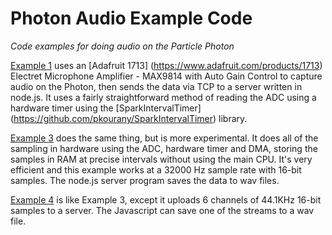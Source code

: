 # Photon Audio Example Code

*Code examples for doing audio on the Particle Photon*

[Example 1](https://github.com/rickkas7/photonAudio/tree/master/audio1/) uses an [Adafruit 1713] (https://www.adafruit.com/products/1713) Electret Microphone Amplifier - MAX9814 with Auto Gain Control to capture audio on the Photon, then sends the data via TCP to a server written in node.js. It uses a fairly straightforward method of reading the ADC using a hardware timer using the [SparkIntervalTimer] (https://github.com/pkourany/SparkIntervalTimer) library.

[Example 3](https://github.com/rickkas7/photonAudio/tree/master/audio3/) does the same thing, but is more experimental. It does all of the sampling in hardware using the ADC, hardware timer and DMA, storing the samples in RAM at precise intervals without using the main CPU. It's very efficient and this example works at a 32000 Hz sample rate with 16-bit samples. The node.js server program saves the data to wav files.

[Example 4](https://github.com/rickkas7/photonAudio/tree/master/audio4/) is like Example 3, except it uploads 6 channels of 44.1KHz 16-bit samples to a server. The Javascript can save one of the streams to a wav file.  



